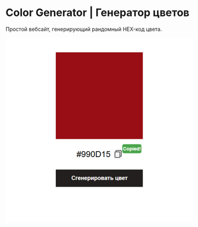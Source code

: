 # Color Generator | Генератор цветов

Простой вебсайт, генерирующий рандомный HEX-код цвета.

![Image alt](https://github.com/Volodimirus/color_generator/blob/main/project_preview.jpg)
